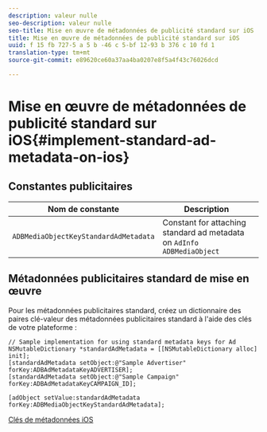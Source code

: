 ```yaml
---
description: valeur nulle
seo-description: valeur nulle
seo-title: Mise en œuvre de métadonnées de publicité standard sur iOS
title: Mise en œuvre de métadonnées de publicité standard sur iOS
uuid: f 15 fb 727-5 a 5 b -46 c 5-bf 12-93 b 376 c 10 fd 1
translation-type: tm+mt
source-git-commit: e89620ce60a37aa4ba0207e8f5a4f43c76026dcd

---
```



# Mise en œuvre de métadonnées de publicité standard sur iOS{#implement-standard-ad-metadata-on-ios}

## Constantes publicitaires

| Nom de constante | Description   |
|---|---|
| `ADBMediaObjectKeyStandardAdMetadata` | Constant for attaching standard ad metadata on `AdInfo ADBMediaObject` |

## Métadonnées publicitaires standard de mise en œuvre

Pour les métadonnées publicitaires standard, créez un dictionnaire des paires clé-valeur des métadonnées publicitaires standard à l'aide des clés de votre plateforme :

```
// Sample implementation for using standard metadata keys for Ad 
NSMutableDictionary *standardAdMetadata = [[NSMutableDictionary alloc] init]; 
[standardAdMetadata setObject:@"Sample Advertiser" forKey:ADBAdMetadataKeyADVERTISER]; 
[standardAdMetadata setObject:@"Sample Campaign" forKey:ADBAdMetadataKeyCAMPAIGN_ID]; 
 
[adObject setValue:standardAdMetadata forKey:ADBMediaObjectKeyStandardAdMetadata];
```

[Clés de métadonnées iOS](/help/sdk-implement/track-av-playback/impl-std-metadata/ios-metadata-keys.md)
